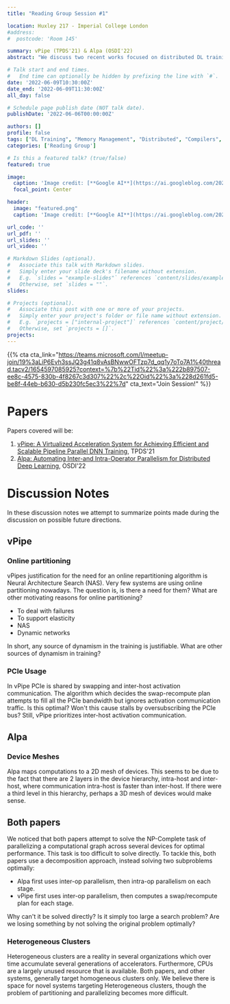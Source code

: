 ```yaml
---
title: "Reading Group Session #1"

location: Huxley 217 - Imperial College London
#address:
#  postcode: 'Room 145'

summary: vPipe (TPDS'21) & Alpa (OSDI'22)
abstract: "We discuss two recent works focused on distributed DL training. vPipe is a virtualized memory manager for pipeline parallel training. Alpa is a runtime capable of autoparallelization of large deep networks."

# Talk start and end times.
#   End time can optionally be hidden by prefixing the line with `#`.
date: '2022-06-09T10:30:00Z'
date_end: '2022-06-09T11:30:00Z'
all_day: false

# Schedule page publish date (NOT talk date).
publishDate: '2022-06-06T00:00:00Z'

authors: []
profile: false
tags: ["DL Training", "Memory Management", "Distributed", "Compilers", "Auto-parallelization"]
categories: ['Reading Group']

# Is this a featured talk? (true/false)
featured: true

image:
  caption: 'Image credit: [**Google AI**](https://ai.googleblog.com/2022/05/alpa-automated-model-parallel-deep.html)'
  focal_point: Center

header:
  image: "featured.png"
  caption: 'Image credit: [**Google AI**](https://ai.googleblog.com/2022/05/alpa-automated-model-parallel-deep.html)'

url_code: ''
url_pdf: ''
url_slides: ''
url_video: ''

# Markdown Slides (optional).
#   Associate this talk with Markdown slides.
#   Simply enter your slide deck's filename without extension.
#   E.g. `slides = "example-slides"` references `content/slides/example-slides.md`.
#   Otherwise, set `slides = ""`.
slides:

# Projects (optional).
#   Associate this post with one or more of your projects.
#   Simply enter your project's folder or file name without extension.
#   E.g. `projects = ["internal-project"]` references `content/project/deep-learning/index.md`.
#   Otherwise, set `projects = []`.
projects:
---
```

{{% cta cta_link="https://teams.microsoft.com/l/meetup-join/19%3aLiP6Evh3ssJQ3g41q8vAsBNwwOFTzp7d_qq1y7oTo7A1%40thread.tacv2/1654597085925?context=%7b%22Tid%22%3a%222b897507-ee8c-4575-830b-4f8267c3d307%22%2c%22Oid%22%3a%228d261fd5-be8f-44eb-b630-d5b230fc5ec3%22%7d" cta_text="Join Session!" %}}

# Papers
Papers covered will be: 
1. [vPipe: A Virtualized Acceleration System for Achieving Efficient and Scalable Pipeline Parallel DNN Training](https://ieeexplore.ieee.org/iel7/71/9497774/09472938.pdf), TPDS'21
2. [Alpa: Automating Inter-and Intra-Operator Parallelism for Distributed Deep Learning](https://arxiv.org/pdf/2201.12023), OSDI'22


# Discussion Notes

In these discussion notes we attempt to summarize points made during the discussion on possible future directions.

## vPipe

### Online partitioning

vPipes justification for the need for an online repartitioning algorithm is Neural Architecture Search (NAS).
Very few systems are using online partitioning nowadays. The question is, is there a need for them?
What are other motivating reasons for online partitioning?
- To deal with failures
- To support elasticity
- NAS 
- Dynamic networks

In short, any source of dynamism in the training is justifiable.
What are other sources of dynamism in training?

### PCIe Usage

In vPipe PCIe is shared by swapping and inter-host activation communication.
The algorithm which decides the swap-recompute plan attempts to fill all the PCIe bandwidth but ignores activation communication traffic.
Is this optimal? Won't this cause stalls by oversubscribing the PCIe bus?
Still, vPipe prioritizes inter-host activation communication.


## Alpa

### Device Meshes

Alpa maps computations to a 2D mesh of devices. This seems to be due to the fact
that there are 2 layers in the device hierarchy, intra-host and inter-host,
where communication intra-host is faster than inter-host.
If there were a third level in this hierarchy, perhaps a 3D mesh of devices would make sense.

## Both papers

We noticed that both papers attempt to solve the NP-Complete task of parallelizing
a computational graph across several devices for optimal performance.
This task is too difficult to solve directly.
To tackle this, both papers use a decomposition approach, instead solving two subproblems optimally:
- Alpa first uses inter-op parallelism, then intra-op parallelism on each stage.
- vPipe first uses inter-op parallelism, then computes a swap/recompute plan for each stage.

Why can't it be solved directly? Is it simply too large a search problem?
Are we losing something by not solving the original problem optimally?

### Heterogeneous Clusters

Heterogeneous clusters are a reality in several organizations which over time accumulate several generations of accelerators.
Furthermore, CPUs are a largely unused resource that is available.
Both papers, and other systems, generally target homogeneous clusters only.
We believe there is space for novel systems targeting Heterogeneous clusters, though the problem of partitioning and parallelizing becomes more difficult.

